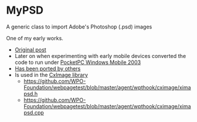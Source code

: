 # MyPSD
A generic class to import Adobe's Photoshop (.psd) images


One of my early works. 

* [Original post](https://www.codeproject.com/Articles/10398/Import-Adobe-Photoshop-psd-images)
* Later on when experimenting with early mobile devices converted the code to run under [PocketPC Windows Mobile 2003](https://www.codeproject.com/Articles/15739/PSD-for-PocketPC-Windows-Mobile-2003)
* [Has been ported by others](https://www.codeproject.com/Articles/10885/Reading-Adobe-Photoshop-images)
* Is used in the [CxImage library](https://www.codeproject.com/Articles/1300/CxImage)
  * https://github.com/WPO-Foundation/webpagetest/blob/master/agent/wpthook/cximage/ximapsd.h
  * https://github.com/WPO-Foundation/webpagetest/blob/master/agent/wpthook/cximage/ximapsd.cpp
